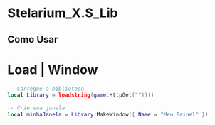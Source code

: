 # Stelarium_X.S_Lib

## Como Usar

# Load | Window

```lua
-- Carregue a biblioteca
local Library = loadstring(game:HttpGet(""))()

-- Crie sua janela
local minhaJanela = Library:MakeWindow({ Name = "Meu Painel" })
```
